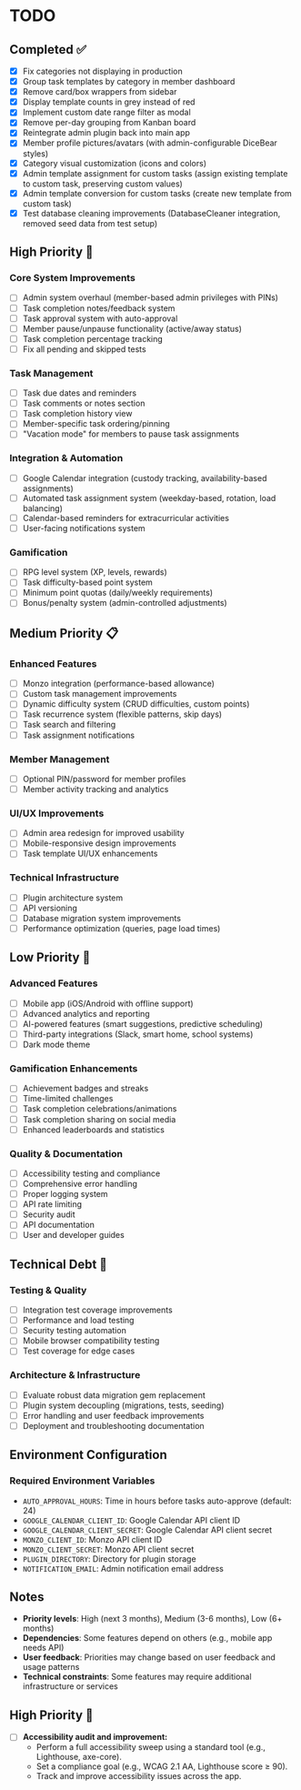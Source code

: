 # TODO

## Completed ✅

- [x] Fix categories not displaying in production
- [x] Group task templates by category in member dashboard
- [x] Remove card/box wrappers from sidebar
- [x] Display template counts in grey instead of red
- [x] Implement custom date range filter as modal
- [x] Remove per-day grouping from Kanban board
- [x] Reintegrate admin plugin back into main app
- [x] Member profile pictures/avatars (with admin-configurable DiceBear styles)
- [x] Category visual customization (icons and colors)
- [x] Admin template assignment for custom tasks (assign existing template to custom task, preserving custom values)
- [x] Admin template conversion for custom tasks (create new template from custom task)
- [x] Test database cleaning improvements (DatabaseCleaner integration, removed seed data from test setup)

## High Priority 🎯

### Core System Improvements
- [ ] Admin system overhaul (member-based admin privileges with PINs)
- [ ] Task completion notes/feedback system
- [ ] Task approval system with auto-approval
- [ ] Member pause/unpause functionality (active/away status)
- [ ] Task completion percentage tracking
- [ ] Fix all pending and skipped tests

### Task Management
- [ ] Task due dates and reminders
- [ ] Task comments or notes section
- [ ] Task completion history view
- [ ] Member-specific task ordering/pinning
- [ ] "Vacation mode" for members to pause task assignments

### Integration & Automation
- [ ] Google Calendar integration (custody tracking, availability-based assignments)
- [ ] Automated task assignment system (weekday-based, rotation, load balancing)
- [ ] Calendar-based reminders for extracurricular activities
- [ ] User-facing notifications system

### Gamification
- [ ] RPG level system (XP, levels, rewards)
- [ ] Task difficulty-based point system
- [ ] Minimum point quotas (daily/weekly requirements)
- [ ] Bonus/penalty system (admin-controlled adjustments)

## Medium Priority 📋

### Enhanced Features
- [ ] Monzo integration (performance-based allowance)
- [ ] Custom task management improvements
- [ ] Dynamic difficulty system (CRUD difficulties, custom points)
- [ ] Task recurrence system (flexible patterns, skip days)
- [ ] Task search and filtering
- [ ] Task assignment notifications

### Member Management
- [ ] Optional PIN/password for member profiles
- [ ] Member activity tracking and analytics

### UI/UX Improvements
- [ ] Admin area redesign for improved usability
- [ ] Mobile-responsive design improvements
- [ ] Task template UI/UX enhancements

### Technical Infrastructure
- [ ] Plugin architecture system
- [ ] API versioning
- [ ] Database migration system improvements
- [ ] Performance optimization (queries, page load times)

## Low Priority 🚀

### Advanced Features
- [ ] Mobile app (iOS/Android with offline support)
- [ ] Advanced analytics and reporting
- [ ] AI-powered features (smart suggestions, predictive scheduling)
- [ ] Third-party integrations (Slack, smart home, school systems)
- [ ] Dark mode theme

### Gamification Enhancements
- [ ] Achievement badges and streaks
- [ ] Time-limited challenges
- [ ] Task completion celebrations/animations
- [ ] Task completion sharing on social media
- [ ] Enhanced leaderboards and statistics

### Quality & Documentation
- [ ] Accessibility testing and compliance
- [ ] Comprehensive error handling
- [ ] Proper logging system
- [ ] API rate limiting
- [ ] Security audit
- [ ] API documentation
- [ ] User and developer guides

## Technical Debt 🔧

### Testing & Quality
- [ ] Integration test coverage improvements
- [ ] Performance and load testing
- [ ] Security testing automation
- [ ] Mobile browser compatibility testing
- [ ] Test coverage for edge cases

### Architecture & Infrastructure
- [ ] Evaluate robust data migration gem replacement
- [ ] Plugin system decoupling (migrations, tests, seeding)
- [ ] Error handling and user feedback improvements
- [ ] Deployment and troubleshooting documentation

## Environment Configuration

### Required Environment Variables
- `AUTO_APPROVAL_HOURS`: Time in hours before tasks auto-approve (default: 24)
- `GOOGLE_CALENDAR_CLIENT_ID`: Google Calendar API client ID
- `GOOGLE_CALENDAR_CLIENT_SECRET`: Google Calendar API client secret
- `MONZO_CLIENT_ID`: Monzo API client ID
- `MONZO_CLIENT_SECRET`: Monzo API client secret
- `PLUGIN_DIRECTORY`: Directory for plugin storage
- `NOTIFICATION_EMAIL`: Admin notification email address

## Notes

- **Priority levels**: High (next 3 months), Medium (3-6 months), Low (6+ months)
- **Dependencies**: Some features depend on others (e.g., mobile app needs API)
- **User feedback**: Priorities may change based on user feedback and usage patterns
- **Technical constraints**: Some features may require additional infrastructure or services

## High Priority 🎯
- [ ] **Accessibility audit and improvement:**
    - Perform a full accessibility sweep using a standard tool (e.g., Lighthouse, axe-core).
    - Set a compliance goal (e.g., WCAG 2.1 AA, Lighthouse score ≥ 90).
    - Track and improve accessibility issues across the app.
